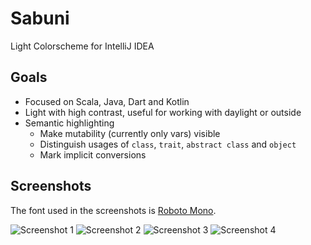 # Sabuni

Light Colorscheme for IntelliJ IDEA

## Goals

* Focused on Scala, Java, Dart and Kotlin
* Light with high contrast, useful for working with daylight or outside
* Semantic highlighting
    * Make mutability (currently only vars) visible
    * Distinguish usages of `class`, `trait`, `abstract class` and `object`
    * Mark implicit conversions

## Screenshots

The font used in the screenshots is [Roboto Mono](https://fonts.google.com/specimen/Roboto+Mono).

![Screenshot 1](screenshot001.png)
![Screenshot 2](screenshot002.png)
![Screenshot 3](screenshot003.png)
![Screenshot 4](screenshot004.png)
